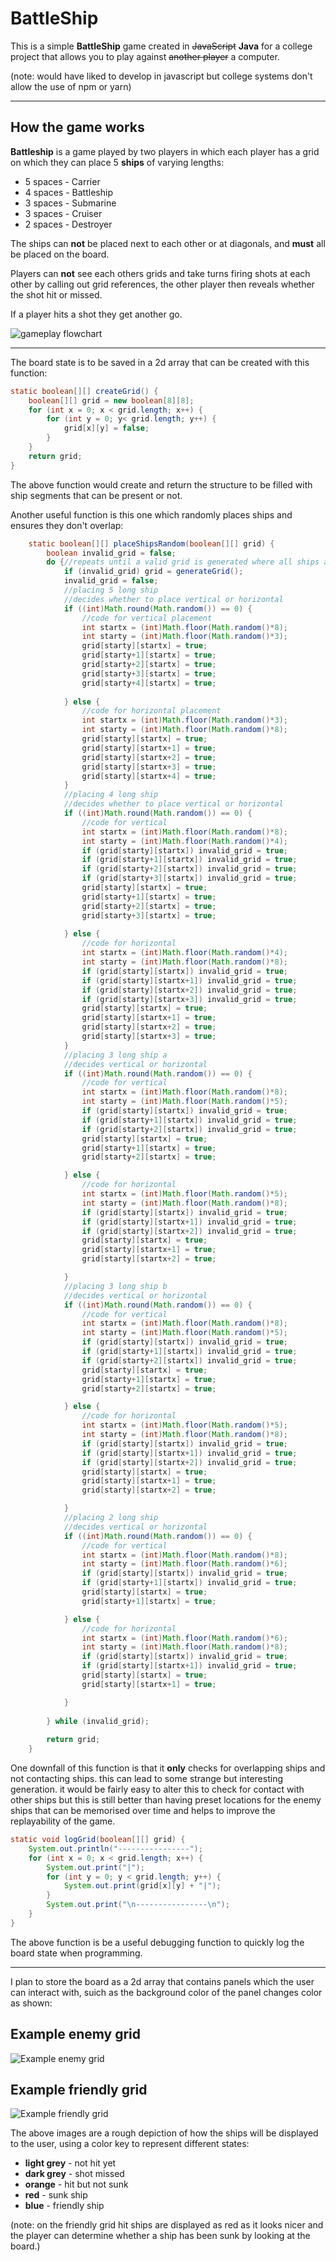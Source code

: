 # BattleShip

This is a simple **BattleShip** game created in ~~JavaScript~~ **Java** for a college project that allows you to play against ~~another player~~ a computer.

(note: would have liked to develop in javascript but college systems don't allow the use of npm or yarn)

---

## How the game works

**Battleship** is a game played by two players in which each player has a grid on which they can place 5 **ships** of varying lengths:

- 5 spaces - Carrier
- 4 spaces - Battleship
- 3 spaces - Submarine
- 3 spaces - Cruiser
- 2 spaces - Destroyer

The ships can **not** be placed next to each other or at diagonals, and **must** all be placed on the board.

Players can **not** see each others grids and take turns firing shots at each other by calling out grid references, the other player then reveals whether the shot hit or missed.

If a player hits a shot they get another go.

![gameplay flowchart](./Images/gameplay_flowchart.png "Gameplay flowchart")

---

The board state is to be saved in a 2d array that can be created with this function:

```java
static boolean[][] createGrid() {
	boolean[][] grid = new boolean[8][8];
	for (int x = 0; x < grid.length; x++) {
		for (int y = 0; y< grid.length; y++) {
			grid[x][y] = false;
		}
	}
	return grid;
}
```

The above function would create and return the structure to be filled with ship segments that can be present or not.

Another useful function is this one which randomly places ships and ensures they don't overlap:

```java
	static boolean[][] placeShipsRandom(boolean[][] grid) {
		boolean invalid_grid = false;
		do {//repeats until a valid grid is generated where all ships are placed, none overlap, touch or extend past the side
			if (invalid_grid) grid = generateGrid();
			invalid_grid = false;
			//placing 5 long ship
			//decides whether to place vertical or horizontal
			if ((int)Math.round(Math.random()) == 0) {
				//code for vertical placement
				int startx = (int)Math.floor(Math.random()*8);
				int starty = (int)Math.floor(Math.random()*3);
				grid[starty][startx] = true;
				grid[starty+1][startx] = true;
				grid[starty+2][startx] = true;
				grid[starty+3][startx] = true;
				grid[starty+4][startx] = true;
					
			} else {
				//code for horizontal placement
				int startx = (int)Math.floor(Math.random()*3);
				int starty = (int)Math.floor(Math.random()*8);
				grid[starty][startx] = true;
				grid[starty][startx+1] = true;
				grid[starty][startx+2] = true;
				grid[starty][startx+3] = true;
				grid[starty][startx+4] = true;
			}
			//placing 4 long ship
			//decides whether to place vertical or horizontal
			if ((int)Math.round(Math.random()) == 0) {
				//code for vertical
				int startx = (int)Math.floor(Math.random()*8);
				int starty = (int)Math.floor(Math.random()*4);
				if (grid[starty][startx]) invalid_grid = true;
				if (grid[starty+1][startx]) invalid_grid = true;
				if (grid[starty+2][startx]) invalid_grid = true;
				if (grid[starty+3][startx]) invalid_grid = true;
				grid[starty][startx] = true;
				grid[starty+1][startx] = true;
				grid[starty+2][startx] = true;
				grid[starty+3][startx] = true;
				
			} else {
				//code for horizontal
				int startx = (int)Math.floor(Math.random()*4);
				int starty = (int)Math.floor(Math.random()*8);
				if (grid[starty][startx]) invalid_grid = true;
				if (grid[starty][startx+1]) invalid_grid = true;
				if (grid[starty][startx+2]) invalid_grid = true;
				if (grid[starty][startx+3]) invalid_grid = true;
				grid[starty][startx] = true;
				grid[starty][startx+1] = true;
				grid[starty][startx+2] = true;
				grid[starty][startx+3] = true;
			}
			//placing 3 long ship a
			//decides vertical or horizontal
			if ((int)Math.round(Math.random()) == 0) {
				//code for vertical
				int startx = (int)Math.floor(Math.random()*8);
				int starty = (int)Math.floor(Math.random()*5);
				if (grid[starty][startx]) invalid_grid = true;
				if (grid[starty+1][startx]) invalid_grid = true;
				if (grid[starty+2][startx]) invalid_grid = true;
				grid[starty][startx] = true;
				grid[starty+1][startx] = true;
				grid[starty+2][startx] = true;

			} else {
				//code for horizontal
				int startx = (int)Math.floor(Math.random()*5);
				int starty = (int)Math.floor(Math.random()*8);
				if (grid[starty][startx]) invalid_grid = true;
				if (grid[starty][startx+1]) invalid_grid = true;
				if (grid[starty][startx+2]) invalid_grid = true;
				grid[starty][startx] = true;
				grid[starty][startx+1] = true;
				grid[starty][startx+2] = true;

			}
			//placing 3 long ship b
			//decides vertical or horizontal
			if ((int)Math.round(Math.random()) == 0) {
				//code for vertical
				int startx = (int)Math.floor(Math.random()*8);
				int starty = (int)Math.floor(Math.random()*5);
				if (grid[starty][startx]) invalid_grid = true;
				if (grid[starty+1][startx]) invalid_grid = true;
				if (grid[starty+2][startx]) invalid_grid = true;
				grid[starty][startx] = true;
				grid[starty+1][startx] = true;
				grid[starty+2][startx] = true;

			} else {
				//code for horizontal
				int startx = (int)Math.floor(Math.random()*5);
				int starty = (int)Math.floor(Math.random()*8);
				if (grid[starty][startx]) invalid_grid = true;
				if (grid[starty][startx+1]) invalid_grid = true;
				if (grid[starty][startx+2]) invalid_grid = true;
				grid[starty][startx] = true;
				grid[starty][startx+1] = true;
				grid[starty][startx+2] = true;

			}
			//placing 2 long ship
			//decides vertical or horizontal
			if ((int)Math.round(Math.random()) == 0) {
				//code for vertical
				int startx = (int)Math.floor(Math.random()*8);
				int starty = (int)Math.floor(Math.random()*6);
				if (grid[starty][startx]) invalid_grid = true;
				if (grid[starty+1][startx]) invalid_grid = true;
				grid[starty][startx] = true;
				grid[starty+1][startx] = true;

			} else {
				//code for horizontal
				int startx = (int)Math.floor(Math.random()*6);
				int starty = (int)Math.floor(Math.random()*8);
				if (grid[starty][startx]) invalid_grid = true;
				if (grid[starty][startx+1]) invalid_grid = true;
				grid[starty][startx] = true;
				grid[starty][startx+1] = true;

			}
			
		} while (invalid_grid);
		
		return grid;
	}
```

One downfall of this function is that it **only** checks for overlapping ships and not contacting ships. this can lead to some strange but interesting generation. it would be fairly easy to alter this to check for contact with other ships but this is still better than having preset locations for the enemy ships that can be memorised over time and helps to improve the replayability of the game.

```java
static void logGrid(boolean[][] grid) {
	System.out.println("----------------");
	for (int x = 0; x < grid.length; x++) {
		System.out.print("|");
		for (int y = 0; y < grid.length; y++) {
			System.out.print(grid[x][y] + "|");
		}
		System.out.print("\n----------------\n");
	}
}
```

The above function is be a useful debugging function to quickly log the board state when programming.

---

I plan to store the board as a 2d array that contains panels which the user can interact with, suich as the background color of the panel changes color as shown:

## Example enemy grid

![Example enemy grid](./Images/example_enemy_grid.png "Enemy Grid")

## Example friendly grid

![Example friendly grid](./Images/example_friendly_grid.png "Friendly Grid")

The above images are a rough depiction of how the ships will be displayed to the user, using a color key to represent different states:

- **light grey** - not hit yet
- **dark grey** - shot missed
- **orange** - hit but not sunk
- **red** - sunk ship
- **blue** - friendly ship

(note: on the friendly grid hit ships are displayed as red as it looks nicer and the player can determine whether a ship has been sunk by looking at the board.)